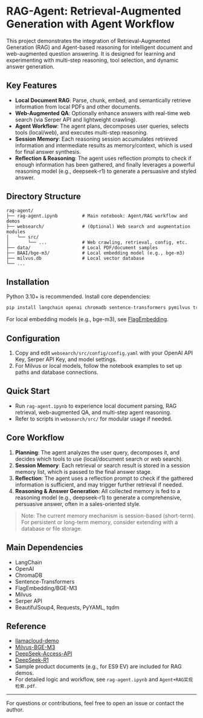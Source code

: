 # RAG-Agent: Retrieval-Augmented Generation with Agent Workflow

This project demonstrates the integration of Retrieval-Augmented Generation (RAG) and Agent-based reasoning for intelligent document and web-augmented question answering. It is designed for learning and experimenting with multi-step reasoning, tool selection, and dynamic answer generation.

## Key Features
- **Local Document RAG**: Parse, chunk, embed, and semantically retrieve information from local PDFs and other documents.
- **Web-Augmented QA**: Optionally enhance answers with real-time web search (via Serper API and lightweight crawling).
- **Agent Workflow**: The agent plans, decomposes user queries, selects tools (local/web), and executes multi-step reasoning.
- **Session Memory**: Each reasoning session accumulates retrieved information and intermediate results as memory/context, which is used for final answer synthesis.
- **Reflection & Reasoning**: The agent uses reflection prompts to check if enough information has been gathered, and finally leverages a powerful reasoning model (e.g., deepseek-r1) to generate a persuasive and styled answer.

## Directory Structure
```
rag-agent/
├── rag-agent.ipynb         # Main notebook: Agent/RAG workflow and demos
├── websearch/              # (Optional) Web search and augmentation modules
│   └── src/
│       └── ...             # Web crawling, retrieval, config, etc.
├── data/                   # Local PDF/document samples
├── BAAI/bge-m3/            # Local embedding model (e.g., bge-m3)
├── milvus.db               # Local vector database
└── ...
```

## Installation
Python 3.10+ is recommended. Install core dependencies:

```bash
pip install langchain openai chromadb sentence-transformers pymilvus transformers tqdm requests pyyaml bs4
```

For local embedding models (e.g., bge-m3), see [FlagEmbedding](https://github.com/FlagOpen/FlagEmbedding).

## Configuration
1. Copy and edit `websearch/src/config/config.yaml` with your OpenAI API Key, Serper API Key, and model settings.
2. For Milvus or local models, follow the notebook examples to set up paths and database connections.

## Quick Start
- Run `rag-agent.ipynb` to experience local document parsing, RAG retrieval, web-augmented QA, and multi-step agent reasoning.
- Refer to scripts in `websearch/src/` for modular usage if needed.

## Core Workflow
1. **Planning**: The agent analyzes the user query, decomposes it, and decides which tools to use (local/document search or web search).
2. **Session Memory**: Each retrieval or search result is stored in a session memory list, which is passed to the final answer stage.
3. **Reflection**: The agent uses a reflection prompt to check if the gathered information is sufficient, and may trigger further retrieval if needed.
4. **Reasoning & Answer Generation**: All collected memory is fed to a reasoning model (e.g., deepseek-r1) to generate a comprehensive, persuasive answer, often in a sales-oriented style.

> Note: The current memory mechanism is session-based (short-term). For persistent or long-term memory, consider extending with a database or file storage.

## Main Dependencies
- LangChain
- OpenAI
- ChromaDB
- Sentence-Transformers
- FlagEmbedding/BGE-M3
- Milvus
- Serper API
- BeautifulSoup4, Requests, PyYAML, tqdm

## Reference
- [llamacloud-demo](https://github.com/run-llama/llamacloud-demo)
- [Milvus-BGE-M3](https://milvus.io/docs/embed-with-bgm-m3.md)
- [DeepSeek-Access-API](https://platform.deepseek.com/api_keys)
- [DeepSeek-R1](https://api-docs.deepseek.com/zh-cn/guides/reasoning_model)
- Sample product documents (e.g., for ES9 EV) are included for RAG demos.
- For detailed logic and workflow, see `rag-agent.ipynb` and `Agent+RAG实现检索.pdf`.

---
For questions or contributions, feel free to open an issue or contact the author.
